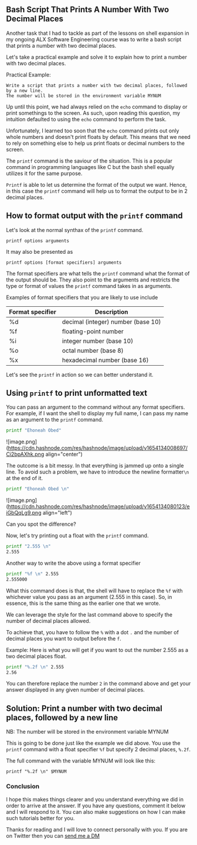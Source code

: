 ## Bash Script That Prints A Number With Two Decimal Places

Another task that I had to tackle as part of the lessons on shell expansion in my ongoing ALX Software Engineering course was to write a bash script that prints a number with two decimal places.

Let's take a practical example and solve it to explain how to print a number with two decimal places.

Practical Example:
```
Write a script that prints a number with two decimal places, followed by a new line.
The number will be stored in the environment variable MYNUM
```

Up until this point, we had always relied on the `echo` command to display or print somethings to the screen. As such, upon reading this question, my intuition defaulted to using the `echo` command to perform the task.

Unfortunately, I learned too soon that the `echo` command prints out only whole numbers and doesn't print floats by default. This means that we need to rely on something else to help us print floats or decimal numbers to the screen.

The `printf` command is the saviour of the situation. This is a popular command in programming languages like C but the bash shell equally utilizes it for the same purpose.

`Printf` is able to let us determine the format of the output we want. Hence, in this case the `printf` command will help us to format the output to be in 2 decimal places.

## How to format output with the `printf` command
Let's look at the normal synthax of the `printf` command.
```
printf options arguments
``` 
It may also be presented as
```
printf options [format specifiers] arguments
``` 
The format specifiers are what tells the `printf` command what the format of the output should be. They also point to the arguments and restricts the type or format of values the `printf` command takes in as arguments. 

Examples of format specifiers that you are likely to use include
<table>
<thead>
<th>Format specifier</th>
<th>Description</th>
</thead>

<tr>
<td>%d</td>
<td>decimal (integer) number (base 10)</td>
</tr>

<tr>
<td>%f</td>
<td>floating-point number</td>
</tr>

<tr>
<td>%i</td>
<td>integer number (base 10)</td>
</tr>

<tr>
<td>%o</td>
<td>octal number (base 8)</td>
</tr>

<tr>
<td>%x</td>
<td>hexadecimal number (base 16)</td>
</tr>

<table>

Let's see the `printf` in action so we can better understand it.

## Using `printf` to print unformatted text
You can pass an argument to the command without any format specifiers. For example, if I want the shell to display my full name, I can pass my name as an argument to the `printf` command.

```bash
printf "Ehoneah Obed"
```


![image.png](https://cdn.hashnode.com/res/hashnode/image/upload/v1654134008697/Ci2bpAXhk.png align="center")

The outcome is a bit messy. In that everything is jammed up onto a single line. To avoid such a problem, we have to introduce the newline formatter`\n` at the end of it.

```bash
printf "Ehoneah Obed \n"
```

![image.png](https://cdn.hashnode.com/res/hashnode/image/upload/v1654134080123/eiGbQqLg9.png align="left")

Can you spot the difference?

Now, let's try printing out a float with the `printf` command.

```bash
printf "2.555 \n"
2.555
```

Another way to write the above using a format specifier
```bash
printf "%f \n" 2.555
2.555000
```
What this command does is that, the shell will have to replace the `%f` with whichever value you pass as an argument (2.555 in this case). So, in essence, this is the same thing as the earlier one that we wrote. 

We can leverage the style for the last command above to specify the number of decimal places allowed.

To achieve that, you have to follow the `%` with a dot `.` and the number of decimal places you want to output before the `f`.

Example: Here is what you will get if you want to out the number 2.555 as a two decimal places float.
```bash
printf "%.2f \n" 2.555
2.56
```

You can therefore replace the number `2` in the command above and get your answer displayed in any given number of decimal places.

## Solution: Print a number with two decimal places, followed by a new line 
NB: The number will be stored in the environment variable MYNUM

This is going to be done just like the example we did above. You use the `printf` command with a float specifier `%f` but specify 2 decimal places, `%.2f`.

The full command with the variable MYNUM will look like this:
```
printf "%.2f \n" $MYNUM
```

### Conclusion
I hope this makes things clearer and you understand everything we did in order to arrive at the answer. If you have any questions, comment it below and I will respond to it. You can also make suggestions on how I can make such tutorials better for you.

Thanks for reading and I will love to connect personally with you. If you are on Twitter then you can [send me a DM](https://twitter.com/ehoneahobed)